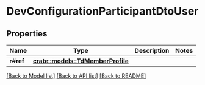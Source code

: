 # DevConfigurationParticipantDtoUser

## Properties

Name | Type | Description | Notes
------------ | ------------- | ------------- | -------------
**r#ref** | [**crate::models::TdMemberProfile**](TD_MemberProfile.md) |  | 

[[Back to Model list]](../README.md#documentation-for-models) [[Back to API list]](../README.md#documentation-for-api-endpoints) [[Back to README]](../README.md)


